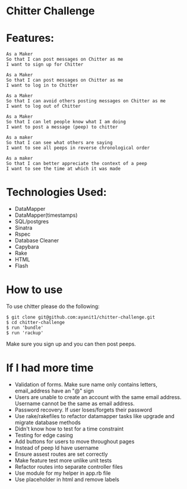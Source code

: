 Chitter Challenge
=================

Features:
=========

```
As a Maker
So that I can post messages on Chitter as me
I want to sign up for Chitter

As a Maker
So that I can post messages on Chitter as me
I want to log in to Chitter

As a Maker
So that I can avoid others posting messages on Chitter as me
I want to log out of Chitter

As a Maker
So that I can let people know what I am doing  
I want to post a message (peep) to chitter

As a maker
So that I can see what others are saying  
I want to see all peeps in reverse chronological order

As a maker
So that I can better appreciate the context of a peep
I want to see the time at which it was made
```

Technologies Used:
==================
- DataMapper
- DataMapper(timestamps)
- SQL/postgres
- Sinatra
- Rspec
- Database Cleaner
- Capybara
- Rake
- HTML
- Flash

How to use
==========
To use chitter please do the following:

```
$ git clone git@github.com:ayanit1/chitter-challenge.git
$ cd chitter-challenge
$ run 'bundle'
$ run 'rackup'
```
Make sure you sign up and you can then post peeps.

If I had more time
==================
- Validation of forms. Make sure name only contains letters, email_address have an "@" sign
- Users are unable to create an account with the same email address. Username cannot be the same as email address.
- Password recovery. If user loses/forgets their password
- Use rake/rakefiles to refactor datamapper tasks like upgrade and migrate database methods
- Didn't know how to test for a time constraint
- Testing for edge casing
- Add buttons for users to move throughout pages
- Instead of peep Id have username
- Ensure assest routes are set correctly
- Make feature test more unlike unit tests
- Refactor routes into separate controller files
- Use module for my helper in app.rb file
- Use placeholder in html and remove labels
